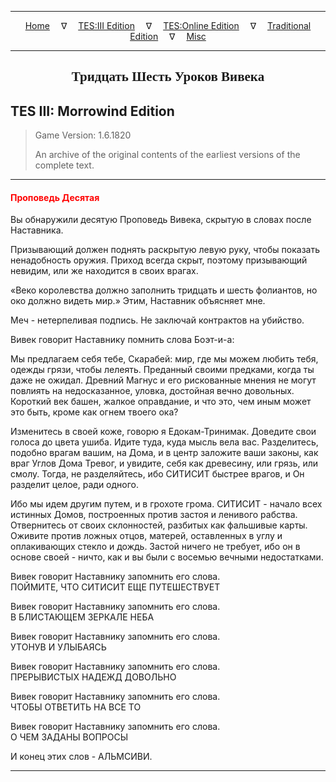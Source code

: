 
---

<!-- Jekyll Page Links -->

<center>
<a href="../../../../index.html">Home</a>
&emsp;&nabla;&emsp;
<a href="../../../index-tes3.html">TES:III Edition</a>
&emsp;&nabla;&emsp;
<a href="../../../index-teso.html">TES:Online Edition</a>
&emsp;&nabla;&emsp;
<a href="../../../index-traditional.html">Traditional Edition</a>
&emsp;&nabla;&emsp;
<a href="../../../index-misc.html">Misc</a>
</center>

<!-- Markdown Body Below: -->

---

<center>
<h2><span style="font-family:Georgia">Тридцать Шесть Уроков Вивека</span></h2>
</center>

## TES III: Morrowind Edition

> Game Version: 1.6.1820
>
> An archive of the original contents of the earliest versions of the complete text.

---

#### <span style="color:red">Проповедь Десятая</span>

Вы обнаружили десятую Проповедь Вивека, скрытую в словах после Наставника.

Призывающий должен поднять раскрытую левую руку, чтобы показать ненадобность оружия. Приход всегда скрыт, поэтому призывающий невидим, или же находится в своих врагах.

«Веко королевства должно заполнить тридцать и шесть фолиантов, но око должно видеть мир.» Этим, Наставник объясняет мне.

Меч - нетерпеливая подпись. Не заключай контрактов на убийство.

Вивек говорит Наставнику помнить слова Боэт-и-а:

Мы предлагаем себя тебе, Скарабей: мир, где мы можем любить тебя, одежды грязи, чтобы лелеять. Преданный своими предками, когда ты даже не ожидал. Древний Магнус и его рискованные мнения не могут повлиять на недосказанное, уловка, достойная вечно довольных. Короткий век башен, жалкое оправдание, и что это, чем иным может это быть, кроме как огнем твоего ока?

Изменитесь в своей коже, говорю я Едокам-Тринимак. Доведите свои голоса до цвета ушиба. Идите туда, куда мысль вела вас. Разделитесь, подобно врагам вашим, на Дома, и в центр заложите ваши законы, как враг Углов Дома Тревог, и увидите, себя как древесину, или грязь, или смолу. Тогда, не разделяйтесь, ибо СИТИСИТ быстрее врагов, и Он разделит целое, ради одного.

Ибо мы идем другим путем, и в грохоте грома. СИТИСИТ - начало всех истинных Домов, построенных против застоя и ленивого рабства. Отвернитесь от своих склонностей, разбитых как фальшивые карты. Оживите против ложных отцов, матерей, оставленных в углу и оплакивающих стекло и дождь. Застой ничего не требует, ибо он в основе своей - ничто, как и вы были с восемью вечными недостатками.

Вивек говорит Наставнику запомнить его слова.\
ПОЙМИТЕ, ЧТО СИТИСИТ ЕЩЕ ПУТЕШЕСТВУЕТ

Вивек говорит Наставнику запомнить его слова.\
В БЛИСТАЮЩЕМ ЗЕРКАЛЕ НЕБА

Вивек говорит Наставнику запомнить его слова.\
УТОНУВ И УЛЫБАЯСЬ

Вивек говорит Наставнику запомнить его слова.\
ПРЕРЫВИСТЫХ НАДЕЖД ДОВОЛЬНО

Вивек говорит Наставнику запомнить его слова.\
ЧТОБЫ ОТВЕТИТЬ НА ВСЕ ТО

Вивек говорит Наставнику запомнить его слова.\
О ЧЕМ ЗАДАНЫ ВОПРОСЫ

И конец этих слов - АЛЬМСИВИ.

---
